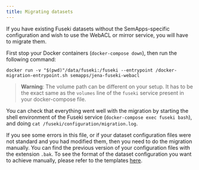 ```yaml
---
title: Migrating datasets
---
```


If you have existing Fuseki datasets without the SemApps-specific configuration and wish to use the WebACL or mirror 
service, you will have to migrate them.

First stop your Docker containers (`docker-compose down`), then run the following command:

```
docker run -v "$(pwd)"/data/fuseki:/fuseki --entrypoint /docker-migration-entrypoint.sh semapps/jena-fuseki-webacl
```

> **Warning**: The volume path can be different on your setup. It has to be the exact same as the `volumes` line of the
> `fuseki` service present in your docker-compose file.

You can check that everything went well with the migration by starting the shell environment of the Fuseki service
(`docker-compose exec fuseki bash`), and doing `cat /fuseki/configuration/migration.log`.

If you see some errors in this file, or if your dataset configuration files were not standard and you had modified them,
then you need to do the migration manually. You can find the previous version of your configuration files with the 
extension `.bak`. To see the format of the dataset configuration you want to achieve manually, please refer to the 
templates [here](https://github.com/assemblee-virtuelle/semapps/tree/next/src/jena/fuseki-docker/migration/templates).
